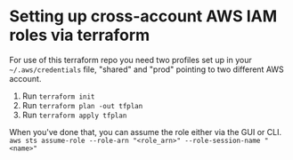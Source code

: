 # Setting up cross-account AWS IAM roles via terraform

For use of this terraform repo you need two profiles set up in your `~/.aws/credentials` file, "shared" and "prod" pointing to two different AWS account.

1. Run `terraform init`
2. Run `terraform plan -out tfplan`
3. Run `terraform apply tfplan`

When you've done that, you can assume the role either via the GUI or CLI.
`aws sts assume-role --role-arn "<role_arn>" --role-session-name "<name>"`
